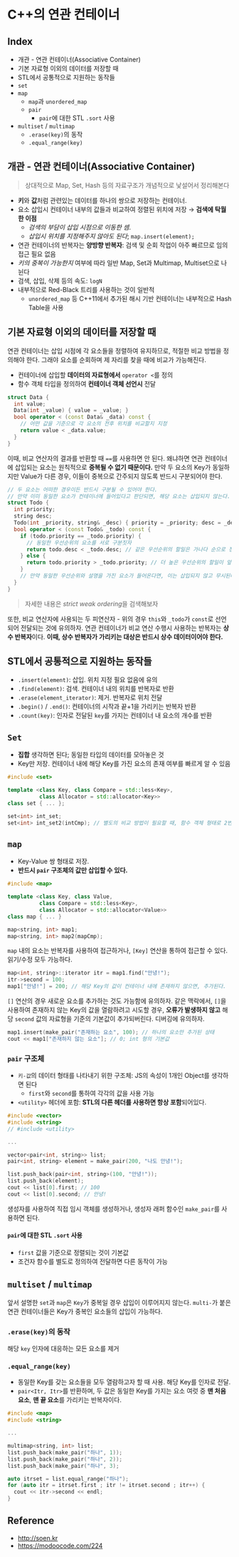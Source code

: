 # C++의 연관 컨테이너

## Index
- 개관 - 연관 컨테이너(Associative Container)
- 기본 자료형 이외의 데이터를 저장할 때
- STL에서 공통적으로 지원하는 동작들
- `set`
- `map`
  - `map`과 `unordered_map`
  - `pair`
    - `pair`에 대한 STL `.sort` 사용
- `multiset` / `multimap`
  - `.erase(key)`의 동작
  - `.equal_range(key)`

## 개관 - 연관 컨테이너(Associative Container)

> 상대적으로 Map, Set, Hash 등의 자료구조가 개념적으로 낯설어서 정리해본다

- **키**와 **값**처럼 관련있는 데이터를 하나의 쌍으로 저장하는 컨테이너.
- 요소 삽입시 컨테이너 내부의 값들과 비교하여 정렬된 위치에 저장 → **검색에 탁월한 이점**
  - *검색의 부담이 삽입 시점으로 이동한 셈*.
  - *삽입시 위치를 지정해주지 않아도 된다*; `map.insert(element);`
- 연관 컨테이너의 반복자는 **양방향 반복자**: 검색 및 순회 작업이 아주 빠르므로 임의 접근 필요 없음
- *키의 중복이 가능한지* 여부에 따라 일반 Map, Set과 Multimap, Multiset으로 나뉜다
- 검색, 삽입, 삭제 등의 속도: `logN`
- 내부적으로 Red-Black 트리를 사용하는 것이 일반적
  - `unordered_map` 등 C++11에서 추가된 해시 기반 컨테이너는 내부적으로 Hash Table을 사용

## 기본 자료형 이외의 데이터를 저장할 때
연관 컨테이너는 삽입 시점에 각 요소들을 정렬하여 유지하므로, 적절한 비교 방법을 정의해야 한다. 그래야 요소를 순회하며 제 자리를 찾을 때에 비교가 가능해진다.

- 컨테이너에 삽입할 **데이터의 자료형에서** `operator <`를 정의
- 함수 객체 타입을 정의하여 **컨테이너 객체 선언시** 전달

```cpp
struct Data {
  int value;
  Data(int _value) { value = _value; }
  bool operator < (const Data& _data) const {
    // 어떤 값을 기준으로 각 요소의 전후 위치를 비교할지 지정
    return value < _data.value;
  }
}
```

이때, 비교 연산자의 결과를 반환할 때 `==`를 사용하면 안 된다. 왜냐하면 연관 컨테이너에 삽입되는 요소는 원칙적으로 **중복될 수 없기 때문이다.** 만약 두 요소의 Key가 동일하지만 Value가 다른 경우, 이들이 중복으로 간주되지 않도록 반드시 구분되어야 한다.

```cpp
// 두 요소는 어떠한 경우이든 반드시 구분될 수 있어야 한다.
// 만약 이미 동일한 요소가 컨테이너에 들어있다고 판단되면, 해당 요소는 삽입되지 않는다.
struct Todo {
  int priority;
  string desc;
  Todo(int _priority, string& _desc) { priority = _priority; desc = _desc; }
  bool operator < (const Todo& _todo) const {
    if (todo.priority == _todo.priority) {
      // 동일한 우선순위의 요소를 서로 구분짓자
      return todo.desc < _todo.desc; // 같은 우선순위의 할일은 가나다 순으로 정렬
    } else {
      return todo.priority > _todo.priority; // 더 높은 우선순위의 할일이 앞에 온다
    }
    // 만약 동일한 우선순위와 설명을 가진 요소가 들어온다면, 이는 삽입되지 않고 무시된다.
  }
}
```

> 자세한 내용은 *strict weak ordering*을 검색해보자

또한, 비교 연산자에 사용되는 두 피연산자 - 위의 경우 `this`와 `_todo`가 `const`로 선언되어 전달되는 것에 유의하자. 연관 컨테이너가 비교 연산 수행시 사용하는 반복자는 **상수 반복자**이다. **이때, 상수 반복자가 가리키는 대상은 반드시 상수 데이터이어야 한다.**

## STL에서 공통적으로 지원하는 동작들
- `.insert(element)`: 삽입. 위치 지정 필요 없음에 유의
- `.find(element)`: 검색. 컨테이너 내의 위치를 반복자로 반환
- `.erase(element_iterator)`: 제거. 반복자로 위치 전달
- `.begin()` / `.end()`: 컨테이너의 시작과 끝+1을 가리키는 반복자 반환
- `.count(key)`: 인자로 전달된 `key`를 가지는 컨테이너 내 요소의 개수를 반환

## `Set`
- **집합** 생각하면 된다; 동일한 타입의 데이터를 모아놓은 것
- Key만 저장. 컨테이너 내에 해당 Key를 가진 요소의 존재 여부를 빠르게 알 수 있음

```cpp
#include <set>

template <class Key, class Compare = std::less<Key>,
          class Allocator = std::allocator<Key>>
class set { ... };

set<int> int_set;
set<int> int_set2(intCmp); // 별도의 비교 방법이 필요할 때, 함수 객체 형태로 2번째 인자 전달
```

## `map`
- Key-Value 쌍 형태로 저장.
- **반드시 `pair` 구조체의 값만 삽입할 수 있다.**

```cpp
#include <map>

template <class Key, class Value,
          class Compare = std::less<Key>,
          class Allocator = std::allocator<Value>>
class map { ... }

map<string, int> map1;
map<string, int> map2(mapCmp);
```

`map` 내의 요소는 반복자를 사용하여 접근하거나, `[Key]` 연산을 통하여 접근할 수 있다. 읽기/수정 모두 가능하다.

```cpp
map<int, string>::iterator itr = map1.find("안녕!");
itr->second = 100;
map1["안녕!"] = 200; // 해당 Key의 값이 컨테이너 내에 존재하지 않으면, 추가된다.
```

`[]` 연산의 경우 새로운 요소를 추가하는 것도 가능함에 유의하자. 같은 맥락에서, `[]`을 사용하여 존재하지 않는 Key의 값을 열람하려고 시도할 경우, **오류가 발생하지 않고** 해당 `second` 값의 자료형을 기준의 기본값이 추가되버린다. 디버깅에 유의하자.

```cpp
map1.insert(make_pair("존재하는 요소", 100); // 하나의 요소만 추가된 상태
cout << map1["존재하지 않는 요소"]; // 0; int 형의 기본값
```

### `pair` 구조체
- `키-값`의 데이터 형태를 나타내기 위한 구조체: JS의 속성이 1개인 Object를 생각하면 된다
  - `first`와 `second`를 통하여 각각의 값을 사용 가능
- `<utility>` 헤더에 포함: **STL의 다른 헤더를 사용하면 항상 포함**되어있다.

```cpp
#include <vector>
#include <string>
// #include <utility>

...

vector<pair<int, string>> list;
pair<int, string> element = make_pair(200, "나도 안녕!");

list.push_back(pair<int, string>(100, "안녕!"));
list.push_back(element);
cout << list[0].first; // 100
cout << list[0].second; // 안녕!
```

생성자를 사용하여 직접 임시 객체를 생성하거나, 생성자 래퍼 함수인 `make_pair`를 사용하면 된다.

#### `pair`에 대한 STL `.sort` 사용
- `first` 값을 기준으로 정렬되는 것이 기본값
- 조건자 함수를 별도로 정의하여 전달하면 다른 동작이 가능

## `multiset` / `multimap`
앞서 설명한 `set`과 `map`은 `Key`가 중복일 경우 삽입이 이루어지지 않는다. `multi-`가 붙은 연관 컨테이너들은 Key가 중복인 요소들의 삽입이 가능하다.

### `.erase(key)`의 동작
해당 `key` 인자에 대응하는 모든 요소를 제거

### `.equal_range(key)`
- 동일한 Key를 갖는 요소들을 모두 열람하고자 할 때 사용. 해당 Key를 인자로 전달.
- `pair<Itr, Itr>`를 반환하며, 두 값은 동일한 Key를 가지는 요소 여럿 중 **맨 처음 요소**, **맨 끝 요소**를 가리키는 반복자이다.

```cpp
#include <map>
#include <string>

...

multimap<string, int> list;
list.push_back(make_pair("하나", 1));
list.push_back(make_pair("하나", 2));
list.push_back(make_pair("하나", 3);

auto itrset = list.equal_range("하나");
for (auto itr = itrset.first ; itr != itrset.second ; itr++) {
  cout << itr->second << endl;
}
```


## Reference
- http://soen.kr
- https://modoocode.com/224
